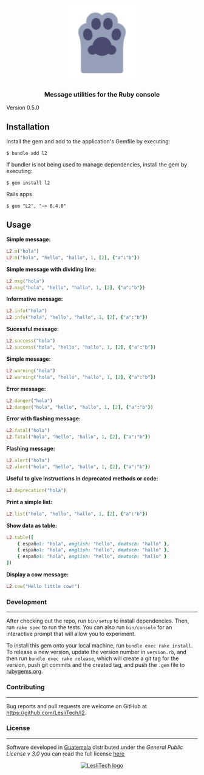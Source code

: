 <p align="center">
	<a href="https://www.lesli.dev" target="_blank">
		<img alt="Lesli Ruby Message logo" width="200px" src="./docs/l2-logo.svg" />
	</a>
</p>
<h3 align="center">Message utilities for the Ruby console</h3>

Version 0.5.0

## Installation

Install the gem and add to the application's Gemfile by executing:

    $ bundle add l2

If bundler is not being used to manage dependencies, install the gem by executing:

    $ gem install l2

Rails apps

    $ gem "L2", "~> 0.4.0"

## Usage


**Simple message:**

```ruby
L2.m("hola")
L2.m("hola", "hello", "hallo", 1, [2], {"a":"b"})
```


**Simple message with dividing line:**

```ruby
L2.msg("hola")
L2.msg("hola", "hello", "hallo", 1, [2], {"a":"b"})
```


**Informative message:**

```ruby
L2.info("hola")
L2.info("hola", "hello", "hallo", 1, [2], {"a":"b"})
```


**Sucessful message:**

```ruby
L2.success("hola")
L2.success("hola", "hello", "hallo", 1, [2], {"a":"b"})
```


**Simple message:**

```ruby
L2.warning("hola")
L2.warning("hola", "hello", "hallo", 1, [2], {"a":"b"})
```


**Error message:**

```ruby
L2.danger("hola")
L2.danger("hola", "hello", "hallo", 1, [2], {"a":"b"})
```


**Error with flashing message:**

```ruby
L2.fatal("hola")
L2.fatal("hola", "hello", "hallo", 1, [2], {"a":"b"})
```


**Flashing message:**

```ruby
L2.alert("hola")
L2.alert("hola", "hello", "hallo", 1, [2], {"a":"b"})
```


**Useful to give instructions in deprecated methods or code:**

```ruby
L2.deprecation("hola")
```


**Print a simple list:**

```ruby
L2.list("hola", "hello", "hallo", 1, [2], {"a":"b"})
```


**Show data as table:**

```ruby
L2.table([
    { español: "hola", english: "hello", deutsch: "hallo" },
    { español: "hola", english: "hello", deutsch: "hallo" },
    { español: "hola", english: "hello", deutsch: "hallo" }
])
```


**Display a cow message:**

```ruby
L2.cow("Hello little cow!")
```


### Development
------

After checking out the repo, run `bin/setup` to install dependencies. Then, run `rake spec` to run the tests. You can also run `bin/console` for an interactive prompt that will allow you to experiment.

To install this gem onto your local machine, run `bundle exec rake install`. To release a new version, update the version number in `version.rb`, and then run `bundle exec rake release`, which will create a git tag for the version, push git commits and the created tag, and push the `.gem` file to [rubygems.org](https://rubygems.org).

### Contributing
------

Bug reports and pull requests are welcome on GitHub at https://github.com/LesliTech/l2.


### License  
------

Software developed in [Guatemala](http://visitguatemala.com/) distributed under the *General Public License v 3.0* you can read the full license [here](http://www.gnu.org/licenses/gpl-3.0.html)

<p align="center">
	<a href="https://www.lesli.tech" target="_blank">
		<img alt="LesliTech logo" width="150" src="https://cdn.lesli.tech/leslitech/brand/leslitech-logo.svg" />
	</a>
</p>
